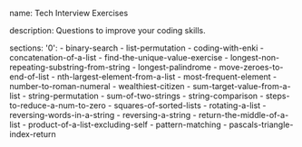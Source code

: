 name: Tech Interview Exercises

description: Questions to improve your coding skills.

sections:
  '0':
    - binary-search
    - list-permutation
    - coding-with-enki
    - concatenation-of-a-list
    - find-the-unique-value-exercise
    - longest-non-repeating-substring-from-string
    - longest-palindrome
    - move-zeroes-to-end-of-list
    - nth-largest-element-from-a-list
    - most-frequent-element
    - number-to-roman-numeral
    - wealthiest-citizen
    - sum-target-value-from-a-list
    - string-permutation
    - sum-of-two-strings
    - string-comparison
    - steps-to-reduce-a-num-to-zero
    - squares-of-sorted-lists
    - rotating-a-list
    - reversing-words-in-a-string
    - reversing-a-string
    - return-the-middle-of-a-list
    - product-of-a-list-excluding-self
    - pattern-matching
    - pascals-triangle-index-return
